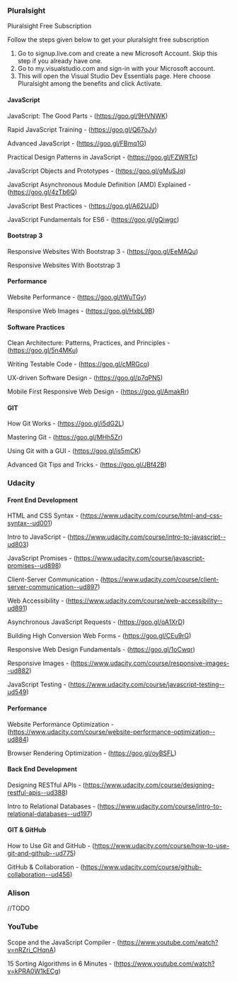 ### Pluralsight

Pluralsight Free Subscription

Follow the steps given below to get your pluralsight free subscription

1. Go to signup.live.com and create a new Microsoft Account. Skip this step if you already have one.
1. Go to my.visualstudio.com and sign-in with your Microsoft account.
1. This will open the Visual Studio Dev Essentials page. Here choose Pluralsight among the benefits and click Activate.

#### JavaScript

JavaScript: The Good Parts - (https://goo.gl/9HVNWK)

Rapid JavaScript Training - (https://goo.gl/Q67oJy)

Advanced JavaScript - (https://goo.gl/FBmq1G)

Practical Design Patterns in JavaScript - (https://goo.gl/FZWRTc)

JavaScript Objects and Prototypes - (https://goo.gl/gMuSJq)

JavaScript Asynchronous Module Definition (AMD) Explained - (https://goo.gl/4zTb6Q)

JavaScript Best Practices - (https://goo.gl/A62UJD)

JavaScript Fundamentals for ES6 - (https://goo.gl/gQiwgc)

#### Bootstrap 3 

Responsive Websites With Bootstrap 3 - (https://goo.gl/EeMAQu)

Responsive Websites With Bootstrap 3 

#### Performance

Website Performance - (https://goo.gl/tWuTGy)

Responsive Web Images - (https://goo.gl/HxbL9B)

#### Software Practices

Clean Architecture: Patterns, Practices, and Principles - (https://goo.gl/5n4MKu)

Writing Testable Code - (https://goo.gl/cMRGco)

UX-driven Software Design - (https://goo.gl/p7qPN5)

Mobile First Responsive Web Design - (https://goo.gl/AmakRr)

#### GIT

How Git Works - (https://goo.gl/i5dG2L)

Mastering Git - (https://goo.gl/MHh5Zr)

Using Git with a GUI - (https://goo.gl/is5mCK)

Advanced Git Tips and Tricks - (https://goo.gl/JBf42B)

### Udacity
#### Front End Development

HTML and CSS Syntax - (https://www.udacity.com/course/html-and-css-syntax--ud001)

Intro to JavaScript - (https://www.udacity.com/course/intro-to-javascript--ud803)

JavaScript Promises - (https://www.udacity.com/course/javascript-promises--ud898)

Client-Server Communication - (https://www.udacity.com/course/client-server-communication--ud897)

Web Accessibility - (https://www.udacity.com/course/web-accessibility--ud891)

Asynchronous JavaScript Requests - (https://goo.gl/oA1XrD)

Building High Conversion Web Forms - (https://goo.gl/CEu9rG)

Responsive Web Design Fundamentals - (https://goo.gl/1oCwqr)

Responsive Images - (https://www.udacity.com/course/responsive-images--ud882)

JavaScript Testing - (https://www.udacity.com/course/javascript-testing--ud549)

#### Performance

Website Performance Optimization - (https://www.udacity.com/course/website-performance-optimization--ud884)

Browser Rendering Optimization - (https://goo.gl/oyBSFL)


#### Back End Development

Designing RESTful APIs - (https://www.udacity.com/course/designing-restful-apis--ud388)

Intro to Relational Databases - (https://www.udacity.com/course/intro-to-relational-databases--ud197)

#### GIT & GitHub

How to Use Git and GitHub - (https://www.udacity.com/course/how-to-use-git-and-github--ud775)

GitHub & Collaboration - (https://www.udacity.com/course/github-collaboration--ud456)


### Alison
//TODO

### YouTube

Scope and the JavaScript Compiler  - (https://www.youtube.com/watch?v=nRZri_CHqnA)

15 Sorting Algorithms in 6 Minutes - (https://www.youtube.com/watch?v=kPRA0W1kECg)